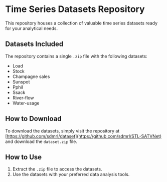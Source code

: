 # Time Series Datasets Repository

This repository houses a collection of valuable time series datasets ready for your analytical needs.

## Datasets Included

The repository contains a single `.zip` file with the following datasets:
- Load
- Stock
- Champagne sales
- Sunspot
- Pphil
- Ssack
- River-flow
- Water-usage

## How to Download

To download the datasets, simply visit the repository at [https://github.com/sdmrl/dataset](https://github.com/sdmrl/STL-SATVNet) and download the `dataset.zip` file.

## How to Use

1. Extract the `.zip` file to access the datasets.
2. Use the datasets with your preferred data analysis tools.
